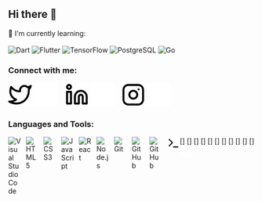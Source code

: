 ## Hi there 👋

📃 I'm currently learning:
<br><br>
![Dart](https://img.shields.io/badge/dart-%230175C2.svg?style=for-the-badge&logo=dart&logoColor=white)
![Flutter](https://img.shields.io/badge/Flutter-%2302569B.svg?style=for-the-badge&logo=Flutter&logoColor=white)
![TensorFlow](https://img.shields.io/badge/TensorFlow-%23FF6F00.svg?style=for-the-badge&logo=TensorFlow&logoColor=white)
![PostgreSQL](https://img.shields.io/badge/PostgreSQL-%E10098.svg?style=for-the-badge&logo=postgresql&logoColor=White)
![Go](https://img.shields.io/badge/golang-%2335495e.svg?style=for-the-badge&logo=go&logoColor=%White)

<!-- ![JavaScript](https://img.shields.io/badge/javascript-%23323330.svg?style=for-the-badge&logo=javascript&logoColor=%23F7DF1E) -->

### Connect with me:

[![website](./img/twitter-light.svg)](https://twitter.com/MoegiKohsaka#gh-light-mode-only)
[![website](./img/twitter-dark.svg)](https://twitter.com/MoegiKohsaka#gh-dark-mode-only)
&nbsp;&nbsp;
[![website](./img/linkedin-light.svg)](https://linkedin.com/in/harukimori/#gh-light-mode-only)
[![website](./img/linkedin-dark.svg)](https://linkedin.com/in/harukimori#gh-dark-mode-only)
&nbsp;&nbsp;
[![website](./img/instagram-light.svg)](https://instagram.com/harufilm#gh-light-mode-only)
[![website](./img/instagram-dark.svg)](https://instagram.com/harufilm#gh-dark-mode-only)

<!-- <p align="left">
  <a href="https://github.com/Harxxki/Harxxki/">
    <img src="https://komarev.com/ghpvc/?username=Harxxki" alt="Harxxki" />
  </a>
  <a href="http://twitter.com/MoegiKohsaka">
    <img height="20" src="https://img.shields.io/twitter/follow/MoegiKohsaka?label=Twitter&logo=twitter&style=flat" />
  </a>
  <a href="https://github.com/Harxxki">
    <img height="20" src="https://img.shields.io/github/followers/Harxxki?label=follow&logo=github&style=flat" />
  </a>
  <a href="https://www.reddit.com/user/Harxxki">
    <img height="20" src="https://img.shields.io/reddit/user-karma/combined/Harxxki?label=Reddit&logo=reddit&style=flat" />
  </a>
  <a href="https://stackoverflow.com/users/17376543/haruki">
    <img height="20" src="https://img.shields.io/stackexchange/stackoverflow/r/17376543?label=StackOverflow&logo=stack-overflow&style=flat" />
  </a>
  <a href="http://qiita.com/Harxki">
    <img height="20" src="https://qiita-badge.apiapi.app/s/Harxki/posts.svg" />
  </a>
  <//qiita.com/Harxki">
    <img height="20" src="https://qiita-badge.apiapi.app/s/Harxki/contributions.svg" />
  </a>
      <a href="https://zenn.dev/harxki">
    <img height="20" src="https://zenn.badge.nikaera.com/s/harxki/likes" />
  </a>
  <a href="https://zenn.dev/harxki">
    <img height="20" src="https://zenn.badge.nikaera.com/s/harxki/followers" />
  </a>
  <a href="https://zenn.dev/harxki">
    <img height="20" src="https://zenn.badge.nikaera.com/s/harxki/articles" />
  </a>
</p> -->

<!-- <div>
  <img height="170" align="left" src="https://bad-apple-github-readme.vercel.app/api?show_bg=1&username=Harxxki" />
<div> -->

<!-- [![trophy](https://github-profile-trophy.vercel.app/?username=Harxxki&theme=tokyonight)](https://github.com/ryo-ma/github-profile-trophy) -->

### Languages and Tools:

[<img align="left" alt="Visual Studio Code" width="26px" src="https://cdn.jsdelivr.net/gh/devicons/devicon/icons/vscode/vscode-original.svg" style="padding-right:10px;" />]
[<img align="left" alt="HTML5" width="26px" src="https://cdn.jsdelivr.net/gh/devicons/devicon/icons/html5/html5-original.svg" style="padding-right:10px;" />]
[<img align="left" alt="CSS3" width="26px" src="https://cdn.jsdelivr.net/gh/devicons/devicon/icons/css3/css3-original.svg" style="padding-right:10px;" />]
[<img align="left" alt="JavaScript" width="26px" src="https://cdn.jsdelivr.net/gh/devicons/devicon/icons/javascript/javascript-original.svg" style="padding-right:10px;" />]
[<img align="left" alt="React" width="26px" src="https://cdn.jsdelivr.net/gh/devicons/devicon/icons/react/react-original.svg" style="padding-right:10px;" />]
[<img align="left" alt="Node.js" width="26px" src="https://cdn.jsdelivr.net/gh/devicons/devicon/icons/nodejs/nodejs-original.svg" style="padding-right:10px;" />]
[<img align="left" alt="Git" width="26px" src="https://cdn.jsdelivr.net/gh/devicons/devicon/icons/git/git-original.svg" style="padding-right:10px;" />]
[<img align="left" alt="GitHub" width="26px" src="https://user-images.githubusercontent.com/3369400/139447912-e0f43f33-6d9f-45f8-be46-2df5bbc91289.png#gh-dark-mode-only" style="padding-right:10px;" />]
[<img align="left" alt="GitHub" width="26px" src="https://user-images.githubusercontent.com/3369400/139448065-39a229ba-4b06-434b-bc67-616e2ed80c8f.png#gh-light-mode-only" style="padding-right:10px;" />]
[<img align="left" alt="Terminal" width="26px" src="./img/terminal-light.svg#gh-light-mode-only" />]
[<img align="left" alt="Terminal" width="26px" src="./img/terminal-dark.svg#gh-dark-mode-only" />]

<br />
<br />

<!--
<h3 align="left">Languages and Tools:</h3>
<p align="left"> <a href="https://developer.android.com" target="_blank" rel="noreferrer"> <img src="https://raw.githubusercontent.com/devicons/devicon/master/icons/android/android-original-wordmark.svg" alt="android" width="40" height="40"/> </a> <a href="https://www.arduino.cc/" target="_blank" rel="noreferrer"> <img src="https://cdn.worldvectorlogo.com/logos/arduino-1.svg" alt="arduino" width="40" height="40"/> </a> <a href="https://www.cprogramming.com/" target="_blank" rel="noreferrer"> <img src="https://raw.githubusercontent.com/devicons/devicon/master/icons/c/c-original.svg" alt="c" width="40" height="40"/> </a> <a href="https://www.figma.com/" target="_blank" rel="noreferrer"> <img src="https://www.vectorlogo.zone/logos/figma/figma-icon.svg" alt="figma" width="40" height="40"/> </a> <a href="https://firebase.google.com/" target="_blank" rel="noreferrer"> <img src="https://www.vectorlogo.zone/logos/firebase/firebase-icon.svg" alt="firebase" width="40" height="40"/> </a> <a href="https://flutter.dev" target="_blank" rel="noreferrer"> <img src="https://www.vectorlogo.zone/logos/flutterio/flutterio-icon.svg" alt="flutter" width="40" height="40"/> </a> <a href="https://git-scm.com/" target="_blank" rel="noreferrer"> <img src="https://www.vectorlogo.zone/logos/git-scm/git-scm-icon.svg" alt="git" width="40" height="40"/> </a> <a href="https://www.java.com" target="_blank" rel="noreferrer"> <img src="https://raw.githubusercontent.com/devicons/devicon/master/icons/java/java-original.svg" alt="java" width="40" height="40"/> </a> <a href="https://developer.mozilla.org/en-US/docs/Web/JavaScript" target="_blank" rel="noreferrer"> <img src="https://raw.githubusercontent.com/devicons/devicon/master/icons/javascript/javascript-original.svg" alt="javascript" width="40" height="40"/> </a> <a href="https://mochajs.org" target="_blank" rel="noreferrer"> <img src="https://www.vectorlogo.zone/logos/mochajs/mochajs-icon.svg" alt="mocha" width="40" height="40"/> </a> <a href="https://nodejs.org" target="_blank" rel="noreferrer"> <img src="https://raw.githubusercontent.com/devicons/devicon/master/icons/nodejs/nodejs-original-wordmark.svg" alt="nodejs" width="40" height="40"/> </a> <a href="https://pandas.pydata.org/" target="_blank" rel="noreferrer"> <img src="https://raw.githubusercontent.com/devicons/devicon/2ae2a900d2f041da66e950e4d48052658d850630/icons/pandas/pandas-original.svg" alt="pandas" width="40" height="40"/> </a> <a href="https://www.photoshop.com/en" target="_blank" rel="noreferrer"> <img src="https://raw.githubusercontent.com/devicons/devicon/master/icons/photoshop/photoshop-line.svg" alt="photoshop" width="40" height="40"/> </a> <a href="https://www.postgresql.org" target="_blank" rel="noreferrer"> <img src="https://raw.githubusercontent.com/devicons/devicon/master/icons/postgresql/postgresql-original-wordmark.svg" alt="postgresql" width="40" height="40"/> </a> <a href="https://www.python.org" target="_blank" rel="noreferrer"> <img src="https://raw.githubusercontent.com/devicons/devicon/master/icons/python/python-original.svg" alt="python" width="40" height="40"/> </a> <a href="https://reactjs.org/" target="_blank" rel="noreferrer"> <img src="https://raw.githubusercontent.com/devicons/devicon/master/icons/react/react-original-wordmark.svg" alt="react" width="40" height="40"/> </a> <a href="https://www.typescriptlang.org/" target="_blank" rel="noreferrer"> <img src="https://raw.githubusercontent.com/devicons/devicon/master/icons/typescript/typescript-original.svg" alt="typescript" width="40" height="40"/> </a> <a href="https://unity.com/" target="_blank" rel="noreferrer"> <img src="https://www.vectorlogo.zone/logos/unity3d/unity3d-icon.svg" alt="unity" width="40" height="40"/> </a> </p> -->
